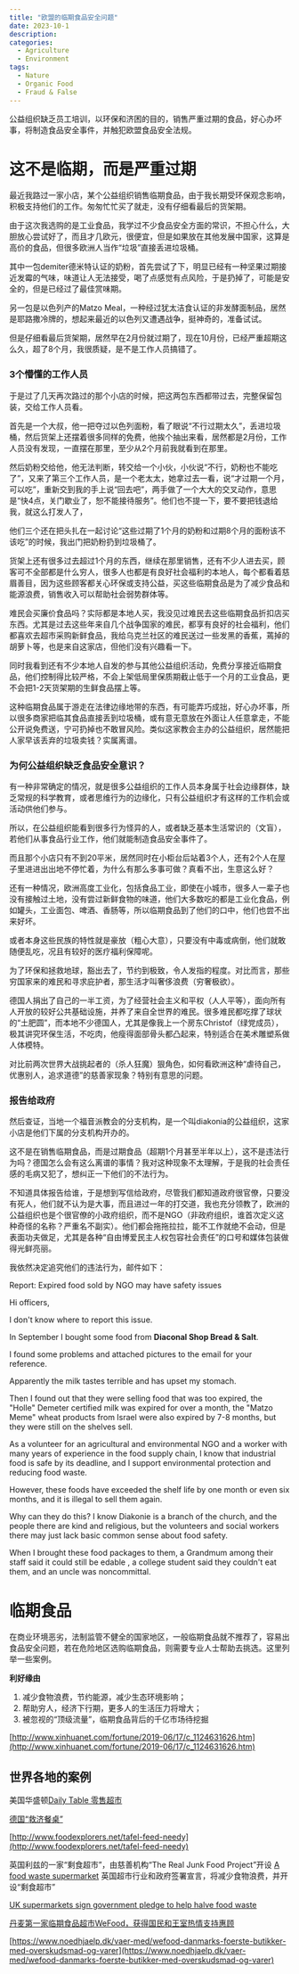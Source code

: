 ```yaml
---
title: "欧盟的临期食品安全问题"
date: 2023-10-1
description: 
categories:
  - Agriculture
  - Environment
tags:
  - Nature
  - Organic Food
  - Fraud & False
---
```


公益组织缺乏员工培训，以环保和济困的目的，销售严重过期的食品，好心办坏事，将制造食品安全事件，并触犯欧盟食品安全法规。


# 这不是临期，而是严重过期

最近我路过一家小店，某个公益组织销售临期食品，由于我长期受环保观念影响，积极支持他们的工作。匆匆忙忙买了就走，没有仔细看最后的货架期。

由于这次我选购的是工业食品，我学过不少食品安全方面的常识，不担心什么，大胆放心尝试好了，而且才几欧元，很便宜，但是如果放在其他发展中国家，这算是高价的食品，但很多欧洲人当作“垃圾”直接丢进垃圾桶。

其中一包demiter德米特认证的奶粉，首先尝试了下，明显已经有一种坚果过期接近发霉的气味，味道让人无法接受，喝了点感觉有点风险，于是扔掉了，可能是安全的，但是已经过了最佳赏味期。

另一包是以色列产的Matzo Meal，一种经过犹太洁食认证的非发酵面制品，居然是耶路撒冷牌的，想起来最近的以色列又遭遇战争，挺神奇的，准备试试。

但是仔细看最后货架期，居然早在2月份就过期了，现在10月份，已经严重超期这么久，超了8个月，我很质疑，是不是工作人员搞错了。

### 3个懵懂的工作人员

于是过了几天再次路过的那个小店的时候，把这两包东西都带过去，完整保留包装，交给工作人员看。

首先是一个大叔，他一把夺过以色列面粉，看了眼说“不行过期太久”，丢进垃圾桶，然后货架上还摆着很多同样的免费，他挨个抽出来看，居然都是2月份，工作人员没有发现，一直摆在那里，至少从2个月前我就看到在那里。

然后奶粉交给他，他无法判断，转交给一个小伙，小伙说“不行，奶粉也不能吃了”，又来了第三个工作人员，是一个老太太，她拿过去一看，说“才过期一个月，可以吃”，重新交到我的手上说“回去吧”，两手做了一个大大的交叉动作，意思是“快4点，关门歇业了，恕不能接待服务”。他们也不提一下，要不要把钱退给我，就这么打发人了，

他们三个还在把头扎在一起讨论“这些过期了1个月的奶粉和过期8个月的面粉该不该吃”的时候，我出门把奶粉扔到垃圾桶了。

货架上还有很多过去超过1个月的东西，继续在那里销售，还有不少人进去买，顾客可不全部都是什么穷人，很多人也都是有良好社会福利的本地人，每个都看着慈眉善目，因为这些顾客都关心环保或支持公益，买这些临期食品是为了减少食品和能源浪费，销售收入可以帮助社会弱势群体等。

难民会买廉价食品吗？实际都是本地人买，我没见过难民去这些临期食品折扣店买东西。尤其是过去这些年来自几个战争国家的难民，都享有良好的社会福利，他们都喜欢去超市采购新鲜食品，我给乌克兰社区的难民送过一些发黑的香蕉，蔫掉的胡萝卜等，也是来自这家店，但他们没有兴趣看一下。

同时我看到还有不少本地人自发的参与其他公益组织活动，免费分享接近临期食品，他们控制得比较严格，不会上架低局里保质期截止低于一个月的工业食品，更不会把1-2天货架期的生鲜食品摆上等。

这种临期食品属于游走在法律边缘地带的东西，有可能弄巧成拙，好心办坏事，所以很多商家把临其食品直接丢到垃圾桶，或有意无意放在外面让人任意拿走，不能公开说免费送，宁可扔掉也不敢冒风险。类似这家教会主办的公益组织，居然能把人家早该丢弃的垃圾卖钱？实属离谱。

### 为何公益组织缺乏食品安全意识？

有一种非常确定的情况，就是很多公益组织的工作人员本身属于社会边缘群体，缺乏常规的科学教育，或者思维行为的边缘化，只有公益组织才有这样的工作机会或活动供他们参与。

所以，在公益组织能看到很多行为怪异的人，或者缺乏基本生活常识的（文盲），若他们从事食品行业工作，他们就能制造食品安全事件了。

而且那个小店只有不到20平米，居然同时在小柜台后站着3个人，还有2个人在屋子里进进出出地不停忙着，为什么有那么多事可做？真看不出，生意这么好？

还有一种情况，欧洲高度工业化，包括食品工业，即使在小城市，很多人一辈子也没有接触过土地，没有尝过新鲜食物的味道，他们大多数吃的都是工业化食品，例如罐头，工业面包、啤酒、香肠等，所以临期食品到了他们的口中，他们也尝不出来好坏。

或者本身这些民族的特性就是豪放（粗心大意），只要没有中毒或病倒，他们就敢随便乱吃，况且有较好的医疗福利保障呢。

为了环保和拯救地球，豁出去了，节约到极致，令人发指的程度。对比而言，那些穷国家来的难民和寻求庇护者，那生活才叫奢侈浪费（穷奢极欲）。

德国人捐出了自己的一半工资，为了经营社会主义和平权（人人平等），面向所有人开放的较好公共基础设施，并养了来自全世界的难民。很多难民都吃撑了球状的“土肥圆”，而本地不少德国人，尤其是像我上一个房东Christof（绿党成员），极其讲究环保生活，不吃肉，他瘦得面部骨头都凸起来，特别适合在美术雕塑系做人体模特。

对比前两次世界大战挑起者的（杀人狂魔）狠角色，如何看欧洲这种“虐待自己，优惠别人，追求道德”的慈善家现象？特别有意思的问题。

### 报告给政府

然后查证，当地一个福音派教会的分支机构，是一个叫diakonia的公益组织，这家小店是他们下属的分支机构开办的。

这不是在销售临期食品，而是过期食品（超期1个月甚至半年以上），这不是违法行为吗？德国怎么会有这么离谱的事情？我对这种现象不太理解，于是我的社会责任感的毛病又犯了，想纠正一下他们的不法行为。

不知道具体报告给谁，于是想到写信给政府，尽管我们都知道政府很官僚，只要没有死人，他们就不认为是大事，而且进过一年的打交道，我也充分领教了，欧洲的公益组织也是个很官僚的小政府组织，而不是NGO（非政府组织，谁首次定义这种奇怪的名称？严重名不副实）。他们都会拖拖拉拉，能不工作就绝不会动，但是表面功夫做足，尤其是各种“自由博爱民主人权包容社会责任”的口号和媒体包装做得光鲜亮丽。

我依然决定追究他们的违法行为，邮件如下：

Report: Expired food sold by NGO may have safety issues

Hi officers,

I don't know where to report this issue.

In September I bought some food from **Diaconal Shop Bread & Salt**.

I found some problems and attached pictures to the email for your reference.

Apparently the milk tastes terrible and has upset my stomach.

Then I found out that they were selling food that was too expired, the "Holle" Demeter certified milk was expired for over a month, the "Matzo Meme" wheat products from Israel were also expired by 7-8 months, but they were still on the shelves sell.

As a volunteer for an agricultural and environmental NGO and a worker with many years of experience in the food supply chain, I know that industrial food is safe by its deadline, and I support environmental protection and reducing food waste.

However, these foods have exceeded the shelf life by one month or even six months, and it is illegal to sell them again.

Why can they do this? I know Diakonie is a branch of the church, and the people there are kind and religious, but the volunteers and social workers there may just lack basic common sense about food safety.

When I brought these food packages to them, a Grandmum among their staff said it could still be edable , a college student said they couldn't eat them, and an uncle was noncommittal.




# 临期食品

在商业环境恶劣，法制监管不健全的国家地区，一般临期食品就不推荐了，容易出食品安全问题，若在危险地区选购临期食品，则需要专业人士帮助去挑选。这里列举一些案例。

**利好缘由**

1. 减少食物浪费，节约能源，减少生态环境影响；
2. 帮助穷人，经济下行期，更多人的生活压力将增大；
3. 被忽视的“顶级流量”，临期食品背后的千亿市场待挖掘

[http://www.xinhuanet.com/fortune/2019-06/17/c_1124631626.htm](http://www.xinhuanet.com/fortune/2019-06/17/c_1124631626.htm)

## **世界各地的案例**

美国华盛顿[Daily Table 零售超市](https://dailytable.org/)

[德国“救济餐桌”](http://www.tafel.de/english-information/)

[http://www.foodexplorers.net/tafel-feed-needy](http://www.foodexplorers.net/tafel-feed-needy)

英国利兹的一家“剩食超市”，由慈善机构“The Real Junk Food Project”开设
[A food waste supermarket](https://trjfp.com/)
英国超市行业和政府签署宣言，将减少食物浪费，并开设“剩食超市”


[UK supermarkets sign government pledge to help halve food waste](https://www.gov.uk/government/news/uk-supermarkets-sign-government-pledge-to-help-halve-food-waste)


[丹麦第一家临期食品超市WeFood，获得国民和王室热情支持惠顾](https://www.businessinsider.com/wefood-denmark-grocery-store-eliminates-food-waste-2016-2)

[https://www.noedhjaelp.dk/vaer-med/wefood-danmarks-foerste-butikker-med-overskudsmad-og-varer](https://www.noedhjaelp.dk/vaer-med/wefood-danmarks-foerste-butikker-med-overskudsmad-og-varer)